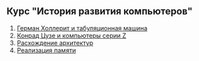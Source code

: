 ## Курс "История развития компьютеров"
1. [Герман Холлерит и табуляционная машина](https://github.com/teacher57/history_of_computers/blob/main/notes/Herman_Hollerith_new.md)
2. [Конрад Цузе и компьютеры серии Z](https://github.com/teacher57/history_of_computers/blob/main/notes/Konrad_Zuse.md)
3. [Расхождение архитектур](https://github.com/teacher57/history_of_computers/blob/main/notes/computer_architechtures.md)
4. [Реализация памяти](https://github.com/teacher57/history_of_computers/blob/main/notes/memory.md)
